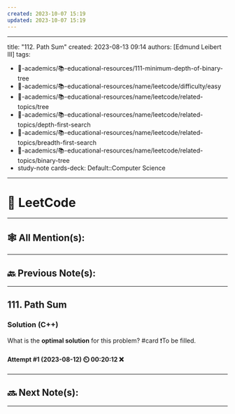 ```yaml
---
created: 2023-10-07 15:19
updated: 2023-10-07 15:19
---
```


---
title: "112. Path Sum"
created: 2023-08-13 09:14 
authors: [Edmund Leibert III]
tags: 
- 🔴-academics/📚-educational-resources/111-minimum-depth-of-binary-tree
- 🔴-academics/📚-educational-resources/name/leetcode/difficulty/easy
- 🔴-academics/📚-educational-resources/name/leetcode/related-topics/tree
- 🔴-academics/📚-educational-resources/name/leetcode/related-topics/depth-first-search
- 🔴-academics/📚-educational-resources/name/leetcode/related-topics/breadth-first-search
- 🔴-academics/📚-educational-resources/name/leetcode/related-topics/binary-tree
- study-note
cards-deck: Default::Computer Science
---


# 📕 LeetCode

---

## 🕸️ All Mention(s): 

---

## 🔙 Previous Note(s):

---

## 111. Path Sum

### Solution (C++)

What is the **optimal solution** for this problem?
#card 
❗To be filled.


#### Attempt #1 (2023-08-12) ⏲️ 00:20:12 ❌



---

## 🔜 Next Note(s):

---
